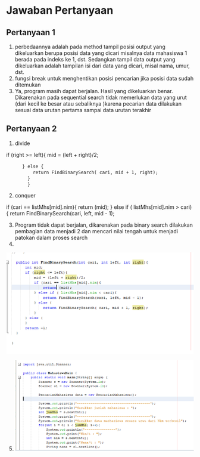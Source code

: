 # Jawaban Pertanyaan
## Pertanyaan 1
1. perbedaannya adalah pada method tampil posisi output yang dikeluarkan berupa posisi data yang dicari misalnya data mahasiswa 1 berada pada indeks ke 1, dst. Sedangkan tampil data output yang dikeluarkan adalah tampilan isi dari data yang dicari, misal nama, umur, dst.
2. fungsi break untuk menghentikan posisi pencarian jika posisi data sudah ditemukan
3. Ya, program masih dapat berjalan. Hasil yang dikeluarkan benar. Dikarenakan pada sequential search tidak memerlukan data yang urut (dari kecil ke besar atau sebaliknya )karena pecarian data dilakukan sesuai data urutan pertama sampai data urutan terakhir
## Pertanyaan 2
1. divide

if (right >= left){
          mid = (left + right)/2;
          
          } else {
              return FindBinarySearch( cari, mid + 1, right);
            }
            }
2. conquer

if (cari == listMhs[mid].nim){
              return (mid);
          } else if ( listMhs[mid].nim > cari){
              return FindBinarySearch(cari, left, mid - 1);

3. Program tidak dapat berjalan, dikarenakan pada binary search dilakukan pembagian data menjadi 2 dan mencari nilai tengah untuk menjadi patokan dalam proses search
4. 
<img src = "1.png">

5. <img src = "2.png">
